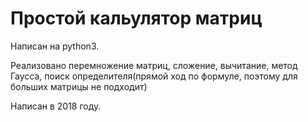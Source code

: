 # Простой кальулятор матриц

Написан на python3.

Реализовано перемножение матриц, сложение, вычитание, метод Гаусса, поиск определителя(прямой ход по формуле, поэтому для больших матрицы не подходит)

Написан в 2018 году.
